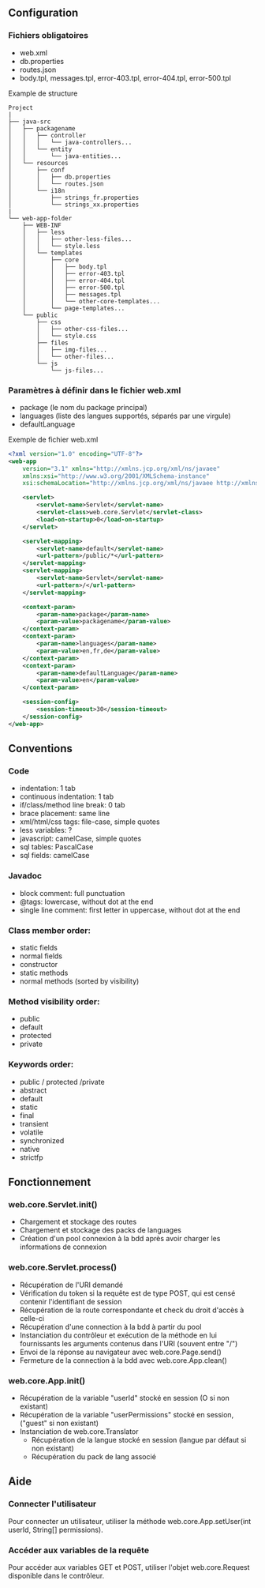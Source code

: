 ## Configuration

### Fichiers obligatoires

- web.xml
- db.properties
- routes.json
- body.tpl, messages.tpl, error-403.tpl, error-404.tpl, error-500.tpl

Example de structure
```
Project
|
├── java-src
│   ├── packagename
│   │   ├── controller
│   │   │   └── java-controllers...
│   │   └── entity
│   │       └── java-entities...
│   └── resources
│       ├── conf
│       │   ├── db.properties
│       │   └── routes.json
│       └── i18n
│           ├── strings_fr.properties
│           └── strings_xx.properties
|
└── web-app-folder
    ├── WEB-INF
    │   ├── less
    │   │   ├── other-less-files...
    │   │   └── style.less
    │   └── templates
    │       ├── core
    │       │   ├── body.tpl
    │       │   ├── error-403.tpl
    │       │   ├── error-404.tpl
    │       │   ├── error-500.tpl
    │       │   ├── messages.tpl
    │       │   └── other-core-templates...
    │       └── page-templates...
    └── public
        ├── css
        │   ├── other-css-files...
        │   └── style.css
        ├── files
        │   ├── img-files...
        │   └── other-files...
        └── js
            └── js-files...
```

### Paramètres à définir dans le fichier web.xml
- package (le nom du package principal)
- languages (liste des langues supportés, séparés par une virgule)
- defaultLanguage

Exemple de fichier web.xml
```xml
<?xml version="1.0" encoding="UTF-8"?>
<web-app
	version="3.1" xmlns="http://xmlns.jcp.org/xml/ns/javaee"
	xmlns:xsi="http://www.w3.org/2001/XMLSchema-instance"
	xsi:schemaLocation="http://xmlns.jcp.org/xml/ns/javaee http://xmlns.jcp.org/xml/ns/javaee/web-app_3_1.xsd">

	<servlet>
		<servlet-name>Servlet</servlet-name>
		<servlet-class>web.core.Servlet</servlet-class>
		<load-on-startup>0</load-on-startup>
	</servlet>

	<servlet-mapping>
		<servlet-name>default</servlet-name>
		<url-pattern>/public/*</url-pattern>
	</servlet-mapping>
	<servlet-mapping>
		<servlet-name>Servlet</servlet-name>
		<url-pattern>/</url-pattern>
	</servlet-mapping>

	<context-param>
		<param-name>package</param-name>
		<param-value>packagename</param-value>
	</context-param>
	<context-param>
		<param-name>languages</param-name>
		<param-value>en,fr,de</param-value>
	</context-param>
	<context-param>
		<param-name>defaultLanguage</param-name>
		<param-value>en</param-value>
	</context-param>

	<session-config>
		<session-timeout>30</session-timeout>
	</session-config>
</web-app>
```

## Conventions

### Code
- indentation: 1 tab
- continuous indentation: 1 tab
- if/class/method line break: 0 tab
- brace placement: same line
- xml/html/css tags: file-case, simple quotes
- less variables: ?
- javascript: camelCase, simple quotes
- sql tables: PascalCase
- sql fields: camelCase

### Javadoc
- block comment: full punctuation
- @tags: lowercase, without dot at the end
- single line comment: first letter in uppercase, without dot at the end

### Class member order:
- static fields
- normal fields
- constructor
- static methods
- normal methods (sorted by visibility)

### Method visibility order:
- public
- default
- protected
- private

### Keywords order:
- public / protected /private
- abstract
- default
- static
- final
- transient
- volatile
- synchronized
- native
- strictfp

## Fonctionnement

### web.core.Servlet.init()
- Chargement et stockage des routes
- Chargement et stockage des packs de languages
- Création d'un pool connexion à la bdd après avoir charger les informations de connexion

### web.core.Servlet.process()
- Récupération de l'URI demandé
- Vérification du token si la requête est de type POST, qui est censé contenir l'identifiant de session
- Récupération de la route correspondante et check du droit d'accès à celle-ci
- Récupération d'une connection à la bdd à partir du pool
- Instanciation du contrôleur et exécution de la méthode en lui fournissants les arguments contenus dans l'URI (souvent entre "/")
- Envoi de la réponse au navigateur avec web.core.Page.send()
- Fermeture de la connection à la bdd avec web.core.App.clean()

### web.core.App.init()
- Récupération de la variable "userId" stocké en session (O si non existant)
- Récupération de la variable "userPermissions" stocké en session, ("guest" si non existant)
- Instanciation de web.core.Translator
	- Récupération de la langue stocké en session (langue par défaut si non existant)
	- Récupération du pack de lang associé

## Aide

### Connecter l'utilisateur
Pour connecter un utilisateur, utiliser la méthode web.core.App.setUser(int userId, String[] permissions).

### Accéder aux variables de la requête
Pour accéder aux variables GET et POST, utiliser l'objet web.core.Request disponible dans le contrôleur.
